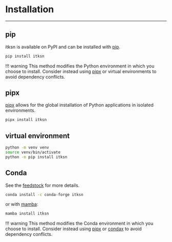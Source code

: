 # Installation

---

## pip

itksn is available on PyPI and can be installed with [pip](https://pip.pypa.io).

```bash
pip install itksn
```

<!-- prettier-ignore -->
!!! warning
    This method modifies the Python environment in which you choose to install. Consider instead using [pipx](#pipx) or virtual environments to avoid dependency conflicts.

## pipx

[pipx](https://github.com/pypa/pipx) allows for the global installation of
Python applications in isolated environments.

```bash
pipx install itksn
```

## virtual environment

```bash
python -m venv venv
source venv/bin/activate
python -m pip install itksn
```

## Conda

See the [feedstock](https://github.com/conda-forge/itksn-feedstock) for more
details.

```bash
conda install -c conda-forge itksn
```

or with [mamba](https://github.com/mamba-org/mamba):

```bash
mamba install itksn
```

<!-- prettier-ignore -->
!!! warning
    This method modifies the Conda environment in which you choose to install. Consider instead using [pipx](#pipx) or [condax](https://github.com/mariusvniekerk/condax) to avoid dependency conflicts.
